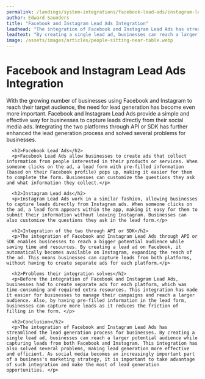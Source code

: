```yaml
---
permalink: /landings/system-integrations/facebook-lead-ads/instagram-lead-ads
author: Edward Saunders
title: "Facebook and Instagram Lead Ads Integration"
leadhead: "The integration of Facebook and Instagram Lead Ads has streamlined the lead generation process for businesses"
leadtext: "By creating a single lead ad, businesses can reach a larger potential audience while capturing leads from both Facebook and Instagram. This integration has also solved several problems, making lead generation more effective and efficient. As social media becomes an increasingly important part of a business's marketing strategy, it is important to take advantage of such integration and make the most of lead generation opportunities."
image: /assets/images/articles/people-sitting-near-table.webp
---
```

<div class="arttext">      <h1>Facebook and Instagram Lead Ads Integration</h1>
      <p>With the growing number of businesses using Facebook and Instagram to reach their target audience, the need for lead generation has become even more important. Facebook and Instagram Lead Ads provide a simple and effective way for businesses to capture leads directly from their social media ads. Integrating the two platforms through API or SDK has further enhanced the lead generation process and solved several problems for businesses.</p>
      
      <h2>Facebook Lead Ads</h2>
      <p>Facebook Lead Ads allow businesses to create ads that collect information from people interested in their products or services. When someone clicks on the ad, a lead form with pre-filled information (based on their Facebook profile) pops up, making it easier for them to complete the form. Businesses can customize the questions they ask and what information they collect.</p>
      
      <h2>Instagram Lead Ads</h2>
      <p>Instagram Lead Ads work in a similar fashion, allowing businesses to capture leads directly from Instagram ads. When someone clicks on the ad, a lead form appears within the app, making it easy for them to submit their information without leaving Instagram. Businesses can also customize the questions they ask in the lead form.</p>
      
      <h2>Integration of the two through API or SDK</h2>
      <p>The integration of Facebook and Instagram Lead Ads through API or SDK enables businesses to reach a bigger potential audience while saving time and resources. By creating a lead ad on Facebook, it automatically becomes available on Instagram, expanding the reach of the ad. This means businesses can capture leads from both platforms, without having to create separate ads for each platform.</p>
      
      <h2>Problems their integration solves</h2>
      <p>Before the integration of Facebook and Instagram Lead Ads, businesses had to create separate ads for each platform, which was time-consuming and required extra resources. This integration has made it easier for businesses to manage their campaigns and reach a larger audience. Also, by having pre-filled information in the lead form, businesses can capture more leads as it reduces the friction of filling in the form. </p>
      
      <h2>Conclusion</h2>
      <p>The integration of Facebook and Instagram Lead Ads has streamlined the lead generation process for businesses. By creating a single lead ad, businesses can reach a larger potential audience while capturing leads from both Facebook and Instagram. This integration has also solved several problems, making lead generation more effective and efficient. As social media becomes an increasingly important part of a business's marketing strategy, it is important to take advantage of such integration and make the most of lead generation opportunities. </p>
</div>